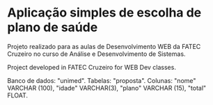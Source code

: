 # Aplicação simples de escolha de plano de saúde

Projeto realizado para as aulas de Desenvolvimento WEB da FATEC Cruzeiro no curso de Análise e Desenvolvimento de Sistemas.

Project developed in FATEC Cruzeiro for WEB Dev classes.

Banco de dados: "unimed".
Tabelas: "proposta".
Colunas: "nome" VARCHAR (100), "idade" VARCHAR(3), "plano" VARCHAR (15), "total" FLOAT.
